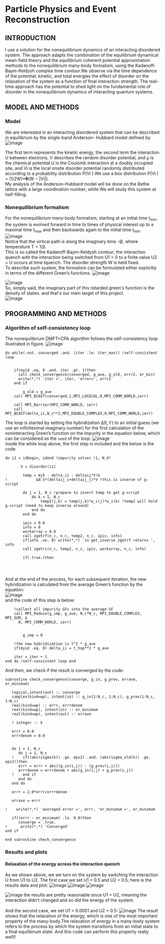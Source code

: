# Particle Physics and Event Reconstruction

## INTRODUCTION
I use a solution for the nonequilibrium dynamics of an interacting disordered system. The approach
adapts the combination of the equilibrium dynamical mean-field theory and the equilibrium coherent potential
approximation methods to the nonequilibrium many-body formalism, using the Kadanoff-Baym-Keldysh complex
time contour.We observe via the time dependence of the potential, kinetic, and total energies
the effect of disorder on the relaxation of the system as a function of final interaction strength. The real-time
approach has the potential to shed light on the fundamental role of disorder in the nonequilibrium dynamics of
interacting quantum systems.

## MODEL AND METHODS


### Model
We are interested in an interacting disordered system that
can be described in equilibrium by the single-band Anderson-
Hubbard model defined by
<br />
![image](https://github.com/ubsuny/ExactDiagonalisation-CP2P2024/assets/50903294/dc190fcd-1480-4c03-b872-03789f924f9d)

The first term represents the kinetic energy, the second term
the interaction U between electrons, V describes the random
disorder potential, and μ is the chemical potential.U is the Coulomb
interaction at a doubly occupied site, and Vi is the local onsite disorder potential randomly distributed
according to a probability distribution P(Vi ).We use a box distribution
P(Vi ) = (1/2W)*<b>θ</b>(W − |Vi|). 
<br />
My analysis of the Anderson-Hubbard model will be
done on the Bethe lattice with a large coordination number, while We will study this system at half-filling.


### Nonequilibrium formalism
For the nonequilibrium many-body formalism, starting at
an initial time t<sub>min</sub>, the system is evolved forward in time to
times of physical interest up to a maximal time t<sub>max</sub> and then
backwards again to the initial time t<sub>min</sub>.
<br />
![image](https://github.com/ubsuny/ExactDiagonalisation-CP2P2024/assets/50903294/1bfb6f1f-be54-4c63-99e3-767738dd874a)
<br />
Notice that the virtical path is along the imaginary time -iβ, where temperature T = 1/β.
<br />
This is so called the Kadanoff-Baym-Keldysh contour; the interaction quench with the interaction
being switched from U1 = 0 to a finite value U2 = U occurs at
time tquench. The disorder strength W is held fixed.
<br />
To describe such system, the formalism can be formulated either explicitly
in terms of the different Green’s functions.
![image](https://github.com/ubsuny/ExactDiagonalisation-CP2P2024/assets/50903294/9030b336-abb9-4e6e-a251-dab2733472de)

![image](https://github.com/ubsuny/ExactDiagonalisation-CP2P2024/assets/50903294/82b1377f-d71e-4521-87d0-218fc1f1cede)
<br />
So, simply said, the imaginary part of this retarded green's function is the density of states. and that's our main target of this project.
<br />
![image](https://github.com/ubsuny/ExactDiagonalisation-CP2P2024/assets/50903294/e4183f44-62d9-4aaf-85c6-5ff7f7e32aeb)



## PROGRAMMING AND METHODS


### Algorithm of self-consistency loop

The nonequilibrium DMFT+CPA algorithm follows the
self-consistency loop illustrated in figure.
![image](https://github.com/ubsuny/ExactDiagonalisation-CP2P2024/assets/50903294/3ff89b77-c0cd-41df-b062-cfc7afc86fcf)
```
do while(.not. converged .and. (iter .le. iter_max)) !self-consistent loop


    if(myid .eq. 0 .and. iter .gt. 1)then
      call check_convergence(converged, g_ave, g_old, errr2, er_min)
      write(*,*) 'iter =', iter, 'error=', errr2
    end if
    
        g_old = g_ave
    call MPI_BCAST(converged,1,MPI_LOGICAL,0,MPI_COMM_WORLD,ierr)
    
    call MPI_Barrier(MPI_COMM_WORLD, ierr)
    call MPI_BCAST(delta_ii,N_c**2,MPI_DOUBLE_COMPLEX,0,MPI_COMM_WORLD,ierr)
```
The loop is started
by setting the hybridization Δ(t, t') to an initial guess (we
use an infinitesimal imaginary number) for the first calculation
of the noninteracting Green’s function on the impurity
in the equation below, which can be considered as the `seed` of the loop:
![image](https://github.com/ubsuny/ExactDiagonalisation-CP2P2024/assets/50903294/7b5d6f8d-90fa-4f92-9424-5f038c07855b)
<br />
inside the while loop above, the first step is included and the below is the code 
<br />
```
do i1 = idbegin, idend !impurity solver !1, N_d!
        
       V = disorder(i1)

        temp = mjk - delta_ii - deltaij*V!&
!             &0.5*(deltaij_i+deltaij_j)*V !this is inverse of g-script
        
        do j = 1, N_c !prepare to invert temp to get g-script
            do k = 1, N_c
                temp2(j,k) = temp(j,k)*w_i(j)*w_i(k) !temp2 will hold g-script (need to keep inverse around)
            end do
        end do
        
        ipiv = 0.0
        info = 0
        workarray = 0.0
        call zgetrf(n_c, n_c, temp2, n_c, ipiv, info)
        if(info .ne. 0) write(*,*) 'in get_inverse zgetrf returns ', info
        call zgetri(n_c, temp2, n_c, ipiv, workarray, n_c, info)
        
        if(.true.)then
```
<br />

### 
And at the end of the process, for each subsequent
iteration, the new hybridization is calculated from the average
Green’s function by the equation: 
<br />
![image](https://github.com/ubsuny/ExactDiagonalisation-CP2P2024/assets/50903294/e523f87b-405b-437b-bc5c-944c8189b789)
<br />
and the code of this step is below:
```
    !collect all impurity GFs into the average GF
    call MPI_Reduce(g_imp, g_ave, N_c*N_c, MPI_DOUBLE_COMPLEX, MPI_SUM, &
      0, MPI_COMM_WORLD, ierr)
      
        
        g_imp = 0

    !the new hybridization is t^2 * g_ave
    if(myid .eq. 0) delta_ii = t_hop**2 * g_ave
       
    iter = iter + 1
end do !self-consistent loop end
```
And then, we check if the result is converged by the code:
```
subroutine check_convergence(converge, g_in, g_prev, errave, er_minimum)

   logical,intent(out) :: converge
   complex(kind=wp), intent(in) :: g_in(1:N_c, 1:N_c), g_prev(1:N_c, 1:N_c)
   real(kind=wp) :: errr, errrdenom
   real(kind=wp), intent(in) :: er_minimum
   real(kind=wp), intent(out) :: errave

   ! integer :: k

   errr = 0.0
   errrdenom = 0.0
                           

   do i = 1, N_c
      do j = 1, N_c
   !    if((abs(sigma(k)) .ge. eps2) .and. (abs(sigma_old(k)) .ge. eps2))then                                                                            
      errr = errr + abs((g_in(i,j)) - (g_prev(i,j)))
      errrdenom = errrdenom + abs(g_in(i,j) + g_prev(i,j))
   !    end if                                                                                                                                           
      end do
   end do

   errr = 2.0*errr/errrdenom

   errave = errr
   
!    write(*,*) 'averaged error =', errr, 'er_minimum =', er_minimum

   if((errr - er_minimum) .le. 0.0)then
      converge = .true.
!      write(*,*) 'Converged'
end if
 
end subroutine check_convergence
```

### Results and plots

#### Relaxation of the energy across the interaction quench
As we shown above, we we turn on the system by switching the interaction U from U1 to U2. The first case we set U1 = 0.5 and U2 = 0.5; here is the results data and plot:
![image](https://github.com/ubsuny/ExactDiagonalisation-CP2P2024/assets/50903294/29790b9c-676f-479d-a8f6-024f5772663d)
![image](https://github.com/ubsuny/ExactDiagonalisation-CP2P2024/assets/50903294/67de02fb-0224-47c8-8390-f6897892d429)
![image](https://github.com/ubsuny/ExactDiagonalisation-CP2P2024/assets/50903294/3fab29de-39db-4b87-9cac-cbf0adbd1e9f)



![image](https://github.com/ubsuny/ExactDiagonalisation-CP2P2024/assets/50903294/9264700d-aa2e-405d-bf12-28b45aea9b33)
the results are pretty reasonable since U1 = U2, meaning the interaction didn't changed and so did the energy of the system.
<br />
<br />
And the second case, we set U1 = 0.0001 and U2 = 0.5:
![image](https://github.com/ubsuny/ExactDiagonalisation-CP2P2024/assets/50903294/d3256cb3-0a0a-41e8-9ee7-8dd978f4457e)
The result shows that the relaxation of the energy, which is one of the most important property of the many-body.The relaxation of energy in a many-body system refers to the process by which the system transitions from an initial state to a final equilibrium state. And this code can perform this property really well!!

